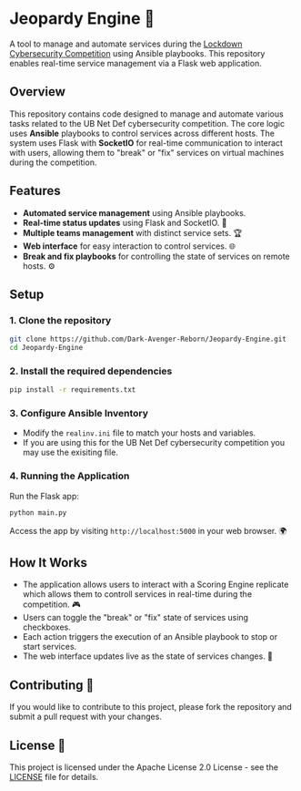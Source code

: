 # Jeopardy Engine 🚀

A tool to manage and automate services during the [Lockdown Cybersecurity Competition](https://lockdown.ubnetdef.org/) using Ansible playbooks. This repository enables real-time service management via a Flask web application.

## Overview

This repository contains code designed to manage and automate various tasks related to the UB Net Def cybersecurity competition. The core logic uses **Ansible** playbooks to control services across different hosts. The system uses Flask with **SocketIO** for real-time communication to interact with users, allowing them to "break" or "fix" services on virtual machines during the competition.

## Features

- **Automated service management** using Ansible playbooks.
- **Real-time status updates** using Flask and SocketIO. 🔄
- **Multiple teams management** with distinct service sets. 🏆
- **Web interface** for easy interaction to control services. 🌐
- **Break and fix playbooks** for controlling the state of services on remote hosts. ⚙️

## Setup

### 1. Clone the repository

```bash
git clone https://github.com/Dark-Avenger-Reborn/Jeopardy-Engine.git
cd Jeopardy-Engine
```

### 2. Install the required dependencies

```bash
pip install -r requirements.txt
```

### 3. Configure Ansible Inventory

- Modify the `realinv.ini` file to match your hosts and variables.
- If you are using this for the UB Net Def cybersecurity competition you may use the exisiting file.

### 4. Running the Application

Run the Flask app:

```bash
python main.py
```

Access the app by visiting `http://localhost:5000` in your web browser. 🌍

## How It Works

- The application allows users to interact with a Scoring Engine replicate which allows them to controll services in real-time during the competition. 🎮
- Users can toggle the "break" or "fix" state of services using checkboxes.
- Each action triggers the execution of an Ansible playbook to stop or start services.
- The web interface updates live as the state of services changes. 🔧

## Contributing 🤝

If you would like to contribute to this project, please fork the repository and submit a pull request with your changes.

## License 📝

This project is licensed under the Apache License 2.0 License - see the [LICENSE](LICENSE) file for details.
